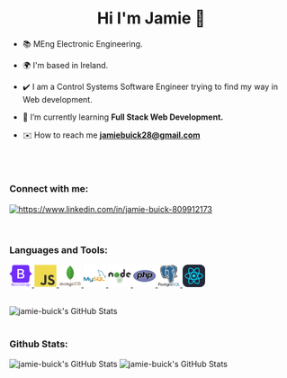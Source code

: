 <h1 align="center">Hi I'm Jamie 👋 </h1>

- 📚  MEng Electronic Engineering.

- 🌍  I'm based in Ireland.

- ✔️   I am a Control Systems Software Engineer trying to find my way in Web development.

- 🌱   I’m currently learning **Full Stack Web Development.**

- ✉️   How to reach me **jamiebuick28@gmail.com**



<br>
<br>


<h3 align="left">Connect with me:</h3>
<p align="left">
<a href="https://www.linkedin.com/in/jamie-buick-809912173" target="blank"><img align="center" src="https://raw.githubusercontent.com/rahuldkjain/github-profile-readme-generator/master/src/images/icons/Social/linked-in-alt.svg" alt="https://www.linkedin.com/in/jamie-buick-809912173" height="30" width="40" /></a>
</p>
<br>




<h3 align="left">Languages and Tools:</h3>


<p align="left"> <a href="https://getbootstrap.com" target="_blank" rel="noreferrer"> <img src="https://raw.githubusercontent.com/devicons/devicon/master/icons/bootstrap/bootstrap-plain-wordmark.svg" alt="bootstrap" width="40" height="40"/> </a> <a href="https://developer.mozilla.org/en-US/docs/Web/JavaScript" target="_blank" rel="noreferrer"> <img src="https://raw.githubusercontent.com/devicons/devicon/master/icons/javascript/javascript-original.svg" alt="javascript" width="40" height="40"/> </a> <a href="https://www.mongodb.com/" target="_blank" rel="noreferrer"> <img src="https://raw.githubusercontent.com/devicons/devicon/master/icons/mongodb/mongodb-original-wordmark.svg" alt="mongodb" width="40" height="40"/> </a> <a href="https://www.mysql.com/" target="_blank" rel="noreferrer"> <img src="https://raw.githubusercontent.com/devicons/devicon/master/icons/mysql/mysql-original-wordmark.svg" alt="mysql" width="40" height="40"/> </a> <a href="https://nodejs.org" target="_blank" rel="noreferrer"> <img src="https://raw.githubusercontent.com/devicons/devicon/master/icons/nodejs/nodejs-original-wordmark.svg" alt="nodejs" width="40" height="40"/> </a> <a href="https://www.php.net" target="_blank" rel="noreferrer"> <img src="https://raw.githubusercontent.com/devicons/devicon/master/icons/php/php-original.svg" alt="php" width="40" height="40"/> </a> <a href="https://www.postgresql.org" target="_blank" rel="noreferrer"> <img src="https://raw.githubusercontent.com/devicons/devicon/master/icons/postgresql/postgresql-original-wordmark.svg" alt="postgresql" width="40" height="40"/> </a> <a href="https://react.dev/" target="_blank" rel="noreferrer"> <img src="https://github.com/tandpfun/skill-icons/blob/main/icons/React-Dark.svg" alt="react" width="40" height="40"/> </a> </p> 

<br>

<div align="left">
  <img src="https://github-readme-stats.vercel.app/api/top-langs/?username=jamie-buick&theme=tokyonight&show_icons=true&hide_border=true&layout=compact" alt="jamie-buick's GitHub Stats" />
</div>

<br>

<h3 align="left">Github Stats:</h3>
<div>
  <p align="left">
    <img src="https://github-readme-streak-stats.herokuapp.com/?user=jamie-buick&theme=tokyonight&hide_border=true" alt="jamie-buick's GitHub Stats" />
    <img src="https://github-readme-stats.vercel.app/api?username=jamie-buick&theme=tokyonight&show_icons=true&hide_border=true&count_private=true" alt="jamie-buick's GitHub Stats" />
  <p/>
</div>




